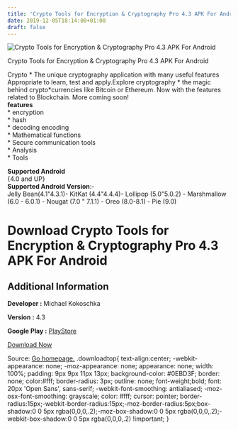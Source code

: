 ```yaml
---
title: 'Crypto Tools for Encryption & Cryptography Pro 4.3 APK For Android'
date: 2019-12-05T18:14:00+01:00
draft: false
---
```


![Crypto Tools for Encryption & Cryptography Pro 4.3 APK For Android](https://i0.wp.com/apkhome.net/wp-content/uploads/2019/12/Crypto-Tools-for-Encryption-Cryptography-Pro-4.3.png "Crypto Tools for Encryption & Cryptography Pro 4.3 APK For Android")

  

Crypto Tools for Encryption & Cryptography Pro 4.3 APK For Android

Crypto \* The unique cryptography application with many useful features  
Appropriate to learn, test and apply.Explore cryptography \* the magic behind crypto\*currencies like Bitcoin or Ethereum. Now with the features related to Blockchain. More coming soon!  
**features**  
\* encryption  
\* hash  
\* decoding encoding  
\* Mathematical functions  
\* Secure communication tools  
\* Analysis  
\* Tools

**Supported Android**  
{4.0 and UP}  
**Supported Android Version**:-  
Jelly Bean(4.1"4.3.1)- KitKat (4.4"4.4.4)- Lollipop (5.0"5.0.2) - Marshmallow (6.0 - 6.0.1) - Nougat (7.0 " 7.1.1) - Oreo (8.0-8.1) - Pie (9.0)

Download Crypto Tools for Encryption & Cryptography Pro 4.3 APK For Android
===========================================================================

Additional Information
----------------------

**Developer :** Michael Kokoschka

**Version :** 4.3

**Google Play :** [PlayStore](https://play.google.com/store/apps/details?id=com.kokoschka.michael.crypto)

  

[Download Now](https://store4app.co/post/crypto-tools-for-encryption-amp-cryptography-pro-4-3-apk-for-android_1575555259)

  
Source: [Go homepage.](https://store4app.co/post/crypto-tools-for-encryption-amp-cryptography-pro-4-3-apk-for-android_1575555259) .downloadtop{ text-align:center; -webkit-appearance: none; -moz-appearance: none; appearance: none; width: 100%; padding: 9px 9px 11px 13px; background-color: #0EBD3F; border: none; color:#fff; border-radius: 3px; outline: none; font-weight;bold; font: 20px 'Open Sans', sans-serif; -webkit-font-smoothing: antialiased; -moz-osx-font-smoothing: grayscale; color: #fff; cursor: pointer; border-radius:15px;-webkit-border-radius:15px;-moz-border-radius:5px;box-shadow:0 0 5px rgba(0,0,0,.2);-moz-box-shadow:0 0 5px rgba(0,0,0,.2);-webkit-box-shadow:0 0 5px rgba(0,0,0,.2) !important; }